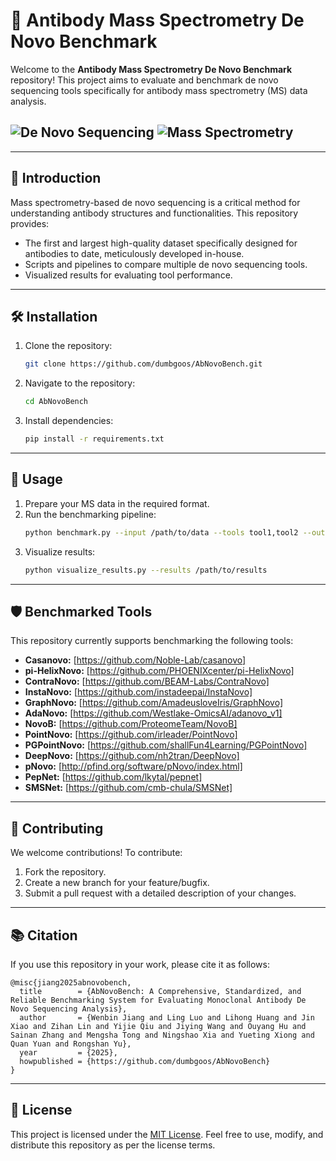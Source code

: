 # 🧬 **Antibody Mass Spectrometry De Novo Benchmark**

Welcome to the **Antibody Mass Spectrometry De Novo Benchmark** repository! This project aims to evaluate and benchmark de novo sequencing tools specifically for antibody mass spectrometry (MS) data analysis. 

![De Novo Sequencing](https://img.shields.io/badge/De%20Novo-Sequencing-blue)
![Mass Spectrometry](https://img.shields.io/badge/Mass%20Spectrometry-Proteomics-green)
---

---

## 🌟 **Introduction**

Mass spectrometry-based de novo sequencing is a critical method for understanding antibody structures and functionalities. This repository provides:

- The first and largest high-quality dataset specifically designed for antibodies to date, meticulously developed in-house.
- Scripts and pipelines to compare multiple de novo sequencing tools.
- Visualized results for evaluating tool performance.

---

## 🛠 **Installation**

1. Clone the repository:
   ```bash
   git clone https://github.com/dumbgoos/AbNovoBench.git
   ```

2. Navigate to the repository:
   ```bash
   cd AbNovoBench
   ```

3. Install dependencies:
   ```bash
   pip install -r requirements.txt
   ```

---

## 🚀 **Usage**

1. Prepare your MS data in the required format.
2. Run the benchmarking pipeline:
   ```bash
   python benchmark.py --input /path/to/data --tools tool1,tool2 --output /path/to/results
   ```
3. Visualize results:
   ```bash
   python visualize_results.py --results /path/to/results
   ```

---

## 🛡 **Benchmarked Tools**

This repository currently supports benchmarking the following tools:

- **Casanovo:** [https://github.com/Noble-Lab/casanovo]
- **pi-HelixNovo:** [https://github.com/PHOENIXcenter/pi-HelixNovo]
- **ContraNovo:** [https://github.com/BEAM-Labs/ContraNovo]
- **InstaNovo:** [https://github.com/instadeepai/InstaNovo]
- **GraphNovo:** [https://github.com/AmadeusloveIris/GraphNovo]
- **AdaNovo:** [https://github.com/Westlake-OmicsAI/adanovo_v1]
- **NovoB:** [https://github.com/ProteomeTeam/NovoB]
- **PointNovo:** [https://github.com/irleader/PointNovo]
- **PGPointNovo:** [https://github.com/shallFun4Learning/PGPointNovo]
- **DeepNovo:** [https://github.com/nh2tran/DeepNovo]
- **pNovo:** [http://pfind.org/software/pNovo/index.html]
- **PepNet:** [https://github.com/lkytal/pepnet]
- **SMSNet:** [https://github.com/cmb-chula/SMSNet]

---

## 🤝 **Contributing**

We welcome contributions! To contribute:

1. Fork the repository.
2. Create a new branch for your feature/bugfix.
3. Submit a pull request with a detailed description of your changes.

---


## 📚 **Citation**

If you use this repository in your work, please cite it as follows:

```
@misc{jiang2025abnovobench,
  title        = {AbNovoBench: A Comprehensive, Standardized, and Reliable Benchmarking System for Evaluating Monoclonal Antibody De Novo Sequencing Analysis},
  author       = {Wenbin Jiang and Ling Luo and Lihong Huang and Jin Xiao and Zihan Lin and Yijie Qiu and Jiying Wang and Ouyang Hu and Sainan Zhang and Mengsha Tong and Ningshao Xia and Yueting Xiong and Quan Yuan and Rongshan Yu},
  year         = {2025},
  howpublished = {https://github.com/dumbgoos/AbNovoBench}
}
```

---

## 📜 **License**

This project is licensed under the [MIT License](LICENSE). Feel free to use, modify, and distribute this repository as per the license terms.


